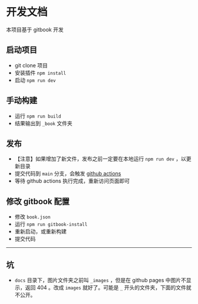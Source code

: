 # 开发文档

本项目基于 gitbook 开发

## 启动项目

- git clone 项目
- 安装插件 `npm install`
- 启动 `npm run dev`

## 手动构建

- 运行 `npm run build`
- 结果输出到 `_book` 文件夹

## 发布

- 【注意】如果增加了新文件，发布之前一定要在本地运行 `npm run dev` ，以更新目录
- 提交代码到 `main` 分支，会触发 [github actions](https://github.com/wangeditor-team/wangeditor-usege-doc-en/actions)
- 等待 github actions 执行完成，重新访问页面即可

## 修改 gitbook 配置

- 修改 `book.json`
- 运行 `npm run gitbook-install`
- 重新启动，或重新构建
- 提交代码

------

## 坑

- `docs` 目录下，图片文件夹之前叫 `_images` ，但是在 github pages 中图片不显示，返回 404 。改成 `images` 就好了。可能是 `_` 开头的文件夹，下面的文件就不公开。
